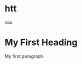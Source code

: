 # htt
nos
<!DOCTYPE html>
<html>
<body>

<h1>My First Heading</h1>

<p>My first paragraph.</p>

</body>
</html>
